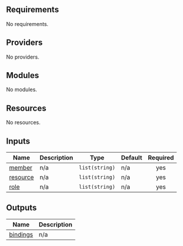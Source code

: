 <!-- BEGIN_TF_DOCS -->
## Requirements

No requirements.

## Providers

No providers.

## Modules

No modules.

## Resources

No resources.

## Inputs

| Name | Description | Type | Default | Required |
|------|-------------|------|---------|:--------:|
| <a name="input_member"></a> [member](#input\_member) | n/a | `list(string)` | n/a | yes |
| <a name="input_resource"></a> [resource](#input\_resource) | n/a | `list(string)` | n/a | yes |
| <a name="input_role"></a> [role](#input\_role) | n/a | `list(string)` | n/a | yes |

## Outputs

| Name | Description |
|------|-------------|
| <a name="output_bindings"></a> [bindings](#output\_bindings) | n/a |
<!-- END_TF_DOCS -->